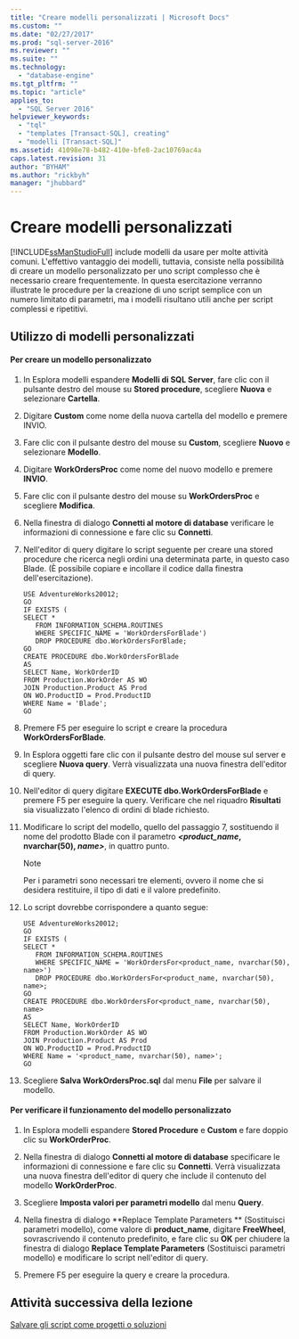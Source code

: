 ```yaml
---
title: "Creare modelli personalizzati | Microsoft Docs"
ms.custom: ""
ms.date: "02/27/2017"
ms.prod: "sql-server-2016"
ms.reviewer: ""
ms.suite: ""
ms.technology: 
  - "database-engine"
ms.tgt_pltfrm: ""
ms.topic: "article"
applies_to: 
  - "SQL Server 2016"
helpviewer_keywords: 
  - "tql"
  - "templates [Transact-SQL], creating"
  - "modelli [Transact-SQL]"
ms.assetid: 41098e78-b482-410e-bfe8-2ac10769ac4a
caps.latest.revision: 31
author: "BYHAM"
ms.author: "rickbyh"
manager: "jhubbard"
---
```

# Creare modelli personalizzati
[!INCLUDE[ssManStudioFull](../../includes/ssmanstudiofull-md.md)] include modelli da usare per molte attività comuni. L'effettivo vantaggio dei modelli, tuttavia, consiste nella possibilità di creare un modello personalizzato per uno script complesso che è necessario creare frequentemente. In questa esercitazione verranno illustrate le procedure per la creazione di uno script semplice con un numero limitato di parametri, ma i modelli risultano utili anche per script complessi e ripetitivi.  
  
## Utilizzo di modelli personalizzati  
  
#### Per creare un modello personalizzato  
  
1.  In Esplora modelli espandere **Modelli di SQL Server**, fare clic con il pulsante destro del mouse su **Stored procedure**, scegliere **Nuova** e selezionare **Cartella**.  
  
2.  Digitare **Custom** come nome della nuova cartella del modello e premere INVIO.  
  
3.  Fare clic con il pulsante destro del mouse su **Custom**, scegliere **Nuovo** e selezionare **Modello**.  
  
4.  Digitare **WorkOrdersProc** come nome del nuovo modello e premere **INVIO**.  
  
5.  Fare clic con il pulsante destro del mouse su **WorkOrdersProc** e scegliere **Modifica**.  
  
6.  Nella finestra di dialogo **Connetti al motore di database** verificare le informazioni di connessione e fare clic su **Connetti**.  
  
7.  Nell'editor di query digitare lo script seguente per creare una stored procedure che ricerca negli ordini una determinata parte, in questo caso Blade. (È possibile copiare e incollare il codice dalla finestra dell'esercitazione).  
  
    ```  
    USE AdventureWorks20012;  
    GO  
    IF EXISTS (  
    SELECT *   
       FROM INFORMATION_SCHEMA.ROUTINES   
       WHERE SPECIFIC_NAME = 'WorkOrdersForBlade')  
       DROP PROCEDURE dbo.WorkOrdersForBlade;  
    GO  
    CREATE PROCEDURE dbo.WorkOrdersForBlade  
    AS  
    SELECT Name, WorkOrderID   
    FROM Production.WorkOrder AS WO  
    JOIN Production.Product AS Prod  
    ON WO.ProductID = Prod.ProductID  
    WHERE Name = 'Blade';  
    GO  
    ```  
  
8.  Premere F5 per eseguire lo script e creare la procedura **WorkOrdersForBlade**.  
  
9. In Esplora oggetti fare clic con il pulsante destro del mouse sul server e scegliere **Nuova query**. Verrà visualizzata una nuova finestra dell'editor di query.  
  
10. Nell'editor di query digitare **EXECUTE dbo.WorkOrdersForBlade** e premere F5 per eseguire la query. Verificare che nel riquadro **Risultati** sia visualizzato l'elenco di ordini di blade richiesto.  
  
11. Modificare lo script del modello, quello del passaggio 7, sostituendo il nome del prodotto Blade con il parametro ***\<*product_name**, **nvarchar(50)**, **name*>***, in quattro punto.  
  
    > [!NOTE]  
    > Per i parametri sono necessari tre elementi, ovvero il nome che si desidera restituire, il tipo di dati e il valore predefinito.  
  
12. Lo script dovrebbe corrispondere a quanto segue:  
  
    ```  
    USE AdventureWorks20012;  
    GO  
    IF EXISTS (  
    SELECT *   
       FROM INFORMATION_SCHEMA.ROUTINES   
       WHERE SPECIFIC_NAME = 'WorkOrdersFor<product_name, nvarchar(50), name>')  
       DROP PROCEDURE dbo.WorkOrdersFor<product_name, nvarchar(50), name>;  
    GO  
    CREATE PROCEDURE dbo.WorkOrdersFor<product_name, nvarchar(50), name>  
    AS  
    SELECT Name, WorkOrderID   
    FROM Production.WorkOrder AS WO  
    JOIN Production.Product AS Prod  
    ON WO.ProductID = Prod.ProductID  
    WHERE Name = '<product_name, nvarchar(50), name>';  
    GO  
    ```  
  
13. Scegliere **Salva WorkOrdersProc.sql** dal menu **File** per salvare il modello.  
  
#### Per verificare il funzionamento del modello personalizzato  
  
1.  In Esplora modelli espandere **Stored Procedure** e **Custom** e fare doppio clic su **WorkOrderProc**.  
  
2.  Nella finestra di dialogo **Connetti al motore di database** specificare le informazioni di connessione e fare clic su **Connetti**. Verrà visualizzata una nuova finestra dell'editor di query che include il contenuto del modello **WorkOrderProc**.  
  
3.  Scegliere **Imposta valori per parametri modello** dal menu **Query**.  
  
4.  Nella finestra di dialogo **Replace Template Parameters ** (Sostituisci parametri modello), come valore di **product_name**, digitare **FreeWheel**, sovrascrivendo il contenuto predefinito, e fare clic su **OK** per chiudere la finestra di dialogo **Replace Template Parameters** (Sostituisci parametri modello) e modificare lo script nell'editor di query.  
  
5.  Premere F5 per eseguire la query e creare la procedura.  
  
## Attività successiva della lezione  
[Salvare gli script come progetti o soluzioni](../../tools/sql-server-management-studio/save-scripts-as-projects-or-solutions.md)  
  
  
  
